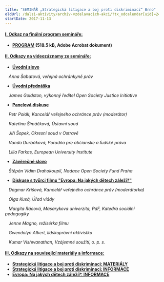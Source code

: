 ```yaml
---
title: "SEMINÁŘ „Strategická litigace a boj proti diskriminaci“ Brno"
oldUrl: /dalsi-aktivity/archiv-vzdelavacich-akci/?tx_odcalendar[uid]=246&cHash=d13b39b2018ea1d70260474a6c6bddde
startDate: 2017-11-13
---
```


<p><strong></strong></p><h4 class="vinova oranzova"><u>I. Odkaz na finální program semináře:</u></h4>
<p class="vinova oranzova"></p><ul><li><strong><a href="https://www.ochrance.cz/uploads-import/projekt_ESF/01_01_MIMOPROJEKTOVE/11_13_PPO/11_13_Strategicka_litigace_a_boj_proti_diskriminaci_program.pdf" target="_blank">PROGRAM</a> (518.5 kB, Adobe Acrobat dokument)</strong></li></ul><p><strong></strong></p>
<p></p><h4 class="vinova oranzova"><u>II. Odkazy na videozáznamy ze semináře:</u> </h4>
<p class="vinova oranzova"></p><ul><li><a href="http://ochrance.livebox.cz/VoD/20171121-130227-part0-dshlri.html"><strong>Úvodní slovo</strong></a></li></ul><p><em>   Anna Šabatová, veřejná ochránkyně práv</em></p>
<p><em></em></p><ul><li><a href="http://ochrance.livebox.cz/VoD/20171121-133722-part0-yerfss.html"><strong>Úvodní přednáška</strong></a></li></ul><p>   <em>James Goldston, výkonný ředitel Open Society Justice Initiative</em></p>
<p><em></em></p><ul><li><a href="http://ochrance.livebox.cz/VoD/20171121-133420-part1-xnmtpi.html"><strong>Panelová diskuse</strong></a></li></ul><p>   <em>Petr Polák, Kancelář veřejného ochránce práv (moderátor)</em></p>
<p>   <em>Kateřina Šimáčková, Ústavní soud</em></p>
<p><em>   Jiří Šopek, Okresní soud v Ostravě</em></p>
<p><em>   Vanda Durbáková, Poradňa pre občianske a ľudské práva</em></p>
<p><em>   Lilla Farkas, European University Institute</em></p>
<p><em></em></p><ul><li><a href="http://ochrance.livebox.cz/VoD/20171121-135547-part3-piwacg.html"><strong>Závěrečné slovo</strong></a></li></ul><p><em>   Štěpán Vidím Drahokoupil, Nadace Open Society Fund Praha</em></p>
<p><em></em></p><ul><li><a href="https://www.youtube.com/watch?v=mHFBnSeDVjg&amp;feature=youtu.be" target="_blank"><strong>Diskuse s tvůrci filmu &quot;Evropa: Na jakých dětech záleží?&quot;</strong></a></li></ul><p>   <em>Dagmar Krišová, Kancelář veřejného ochránce práv (moderátorka)</em></p>
<p>   <em>Olga Kusá, Úřad vlády</em></p>
<p><em>   Margita Rácová, Masarykova univerzita, PdF, Katedra sociální pedagogiky</em></p>
<p><em>   Jenne Magno, režisérka filmu</em></p>
<p><em>   Gwendolyn Albert, lidskoprávní aktivistka</em></p>
<p><em>   Kumar Vishwanathan, Vzájemné soužití, o. p. s.</em></p>
<p><em></em></p>
<p><em></em></p><h4 class="oranzova"><u>III. Odkazy na související materiály a informace:</u></h4>
<p class="oranzova"></p><ul><li><div class="oranzova"><a href="https://www.ochrance.cz/diskriminace/aktuality-z-diskriminace/aktuality-z-diskriminace-2017/seminar-roku-strategicka-litigace-a-boj-proti-diskriminaci/" target="_blank"><strong>Strategická litigace a boj proti diskriminaci: MATERIÁLY</strong></a></div></li><li><div class="oranzova"><a href="https://www.ochrance.cz/diskriminace/aktuality-z-diskriminace/aktuality-z-diskriminace-2017/zverejnujeme-videozaznam-z-pravnickeho-seminare-o-vyuziti-strategicke-litigace/" target="_blank"><strong>Strategická litigace a boj proti diskriminaci: INFORMACE</strong></a></div></li><li><div class="oranzova"><a href="https://www.ochrance.cz/diskriminace/aktuality-z-diskriminace/aktuality-z-diskriminace-2017/kazde-dite-ma-pravo-na-kvalitni-vzdelani-film-a-debata/" target="_blank"><strong>Evropa: Na jakých dětech záleží?: INFORMACE</strong></a></div></li></ul>
